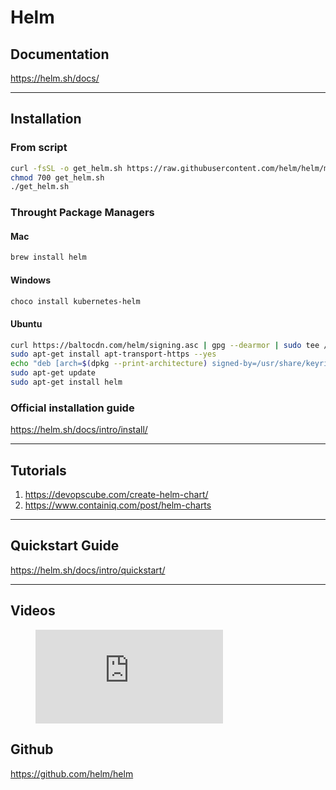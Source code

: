 # Helm

## Documentation
https://helm.sh/docs/

---
## Installation

### From script
```bash
curl -fsSL -o get_helm.sh https://raw.githubusercontent.com/helm/helm/main/scripts/get-helm-3
chmod 700 get_helm.sh
./get_helm.sh
```

### Throught Package Managers
#### Mac
```bash
brew install helm
```
#### Windows
```bash
choco install kubernetes-helm
```
#### Ubuntu
```bash
curl https://baltocdn.com/helm/signing.asc | gpg --dearmor | sudo tee /usr/share/keyrings/helm.gpg > /dev/null
sudo apt-get install apt-transport-https --yes
echo "deb [arch=$(dpkg --print-architecture) signed-by=/usr/share/keyrings/helm.gpg] https://baltocdn.com/helm/stable/debian/ all main" | sudo tee /etc/apt/sources.list.d/helm-stable-debian.list
sudo apt-get update
sudo apt-get install helm
```
### Official installation guide
https://helm.sh/docs/intro/install/

---

## Tutorials
1. https://devopscube.com/create-helm-chart/
2. https://www.containiq.com/post/helm-charts

---
## Quickstart Guide
https://helm.sh/docs/intro/quickstart/

---

## Videos
<!-- blank line -->
<figure class="video_container">
  <iframe src="https://www.youtube.com/embed/TJ9hPLn0oAs" frameborder="0" allowfullscreen="true"> </iframe>
</figure>
<!-- blank line -->

## Github
https://github.com/helm/helm